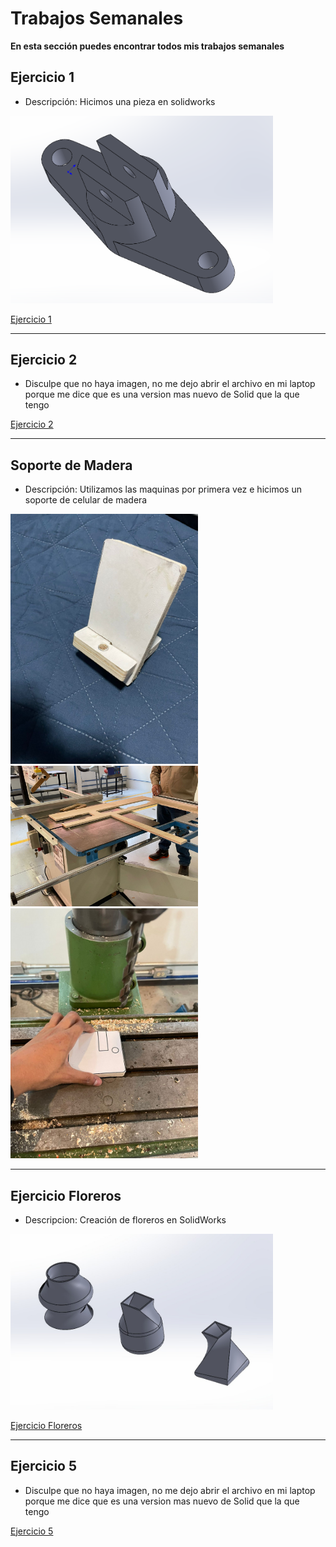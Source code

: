 # **Trabajos Semanales**

**En esta sección puedes encontrar todos mis trabajos semanales**


## **Ejercicio 1**

- Descripción: Hicimos una pieza en solidworks

<img src = "./recursos/imgs/proyecto_sem1_1.png" alt="proyectosem1" width="420">

[Ejercicio 1](recursos/archivos/Ejercicio_5.SLDPRT)

---

## **Ejercicio 2**

- Disculpe que no haya imagen, no me dejo abrir el archivo en mi laptop porque me dice que es una version mas nuevo de Solid que la que tengo

[Ejercicio 2](recursos/archivos/Ejercicio2.SLDPRT)

---

## **Soporte de Madera**

- Descripción: Utilizamos las maquinas por primera vez e hicimos un soporte de celular de madera 

<img src = "./recursos/imgs/soportemadera.jpeg" alt="soportemadera" width="300">
<img src = "./recursos/imgs/spm1.jpeg" alt="soportemadera" width="300">
<img src = "./recursos/imgs/spm2.jpeg" alt="soportemadera" width="300">

---

## **Ejercicio Floreros**

- Descripcion: Creación de floreros en SolidWorks

<img src = "./recursos/imgs/Florero.jpeg" alt="Florero" width="420">
  
[Ejercicio Floreros](recursos/archivos/Florero.SLDPRT)

---

## **Ejercicio 5**

- Disculpe que no haya imagen, no me dejo abrir el archivo en mi laptop porque me dice que es una version mas nuevo de Solid que la que tengo

[Ejercicio 5](recursos/archivos/Ejercicio_5.SLDPRT)



